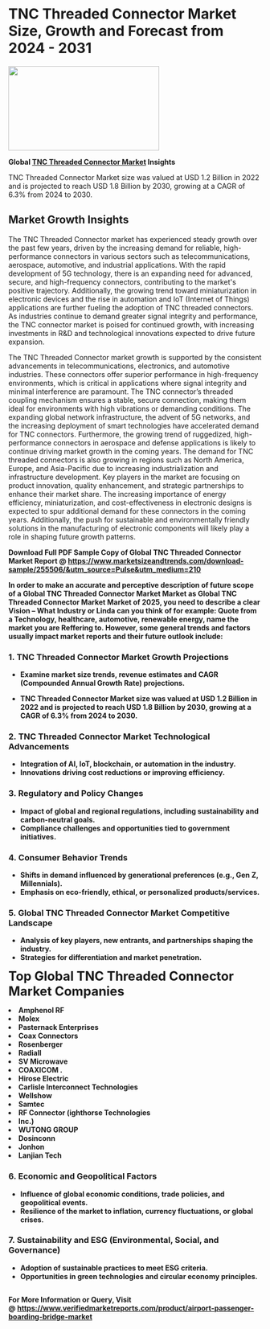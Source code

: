 <H1>TNC Threaded Connector Market Size, Growth and Forecast from 2024 - 2031</H1><img class="aligncenter size-medium wp-image-584254" src="https://thirdeyenews.in/wp-content/uploads/2024/09/Global-Market-Research-300x168.jpeg" alt="" width="300" height="168" /><p><strong>Global&nbsp;<a href="https://www.marketsizeandtrends.com/download-sample/255506/&amp;utm_source=Pulse&amp;utm_medium=210">TNC Threaded Connector Market</a> Insights</strong></p><p>TNC Threaded Connector Market size was valued at USD 1.2 Billion in 2022 and is projected to reach USD 1.8 Billion by 2030, growing at a CAGR of 6.3% from 2024 to 2030.</p><p><h2>Market Growth Insights</h2> <p>The TNC Threaded Connector market has experienced steady growth over the past few years, driven by the increasing demand for reliable, high-performance connectors in various sectors such as telecommunications, aerospace, automotive, and industrial applications. With the rapid development of 5G technology, there is an expanding need for advanced, secure, and high-frequency connectors, contributing to the market's positive trajectory. Additionally, the growing trend toward miniaturization in electronic devices and the rise in automation and IoT (Internet of Things) applications are further fueling the adoption of TNC threaded connectors. As industries continue to demand greater signal integrity and performance, the TNC connector market is poised for continued growth, with increasing investments in R&D and technological innovations expected to drive future expansion.</p> <p><strong></strong></p> <p>The TNC Threaded Connector market growth is supported by the consistent advancements in telecommunications, electronics, and automotive industries. These connectors offer superior performance in high-frequency environments, which is critical in applications where signal integrity and minimal interference are paramount. The TNC connector’s threaded coupling mechanism ensures a stable, secure connection, making them ideal for environments with high vibrations or demanding conditions. The expanding global network infrastructure, the advent of 5G networks, and the increasing deployment of smart technologies have accelerated demand for TNC connectors. Furthermore, the growing trend of ruggedized, high-performance connectors in aerospace and defense applications is likely to continue driving market growth in the coming years. The demand for TNC threaded connectors is also growing in regions such as North America, Europe, and Asia-Pacific due to increasing industrialization and infrastructure development. Key players in the market are focusing on product innovation, quality enhancement, and strategic partnerships to enhance their market share. The increasing importance of energy efficiency, miniaturization, and cost-effectiveness in electronic designs is expected to spur additional demand for these connectors in the coming years. Additionally, the push for sustainable and environmentally friendly solutions in the manufacturing of electronic components will likely play a role in shaping future growth patterns. <p><strong></p><p><span class=""><strong>Download Full PDF Sample Copy of Global TNC Threaded Connector Market Report</strong> @ <a href="https://www.marketsizeandtrends.com/download-sample/255506/&amp;utm_source=Pulse&amp;utm_medium=210" target="_blank">https://www.marketsizeandtrends.com/download-sample/255506/&amp;utm_source=Pulse&amp;utm_medium=210</a></span></p><p>In order to make an accurate and perceptive description of future scope of a Global&nbsp;TNC Threaded Connector Market Market as Global&nbsp;TNC Threaded Connector Market Market of 2025, you need to describe a clear Vision &ndash; What Industry or Linda can you think of for example: Quote from a Technology, healthcare, automotive, renewable energy, name the market you are Reffering to. However, some general trends and factors usually impact market reports and their future outlook include:</p><h3>1.&nbsp;<strong>TNC Threaded Connector Market Growth Projections</strong></h3><ul><li>Examine market size trends, revenue estimates and CAGR (Compounded Annual Growth Rate) projections.</li><li><p>TNC Threaded Connector Market size was valued at USD 1.2 Billion in 2022 and is projected to reach USD 1.8 Billion by 2030, growing at a CAGR of 6.3% from 2024 to 2030.</p></li></ul><h3>2.&nbsp;<strong>TNC Threaded Connector Market Technological Advancements</strong></h3><ul><li>Integration of AI, IoT, blockchain, or automation in the industry.</li><li>Innovations driving cost reductions or improving efficiency.</li></ul><h3>3.&nbsp;<strong>Regulatory and Policy Changes</strong></h3><ul><li>Impact of global and regional regulations, including sustainability and carbon-neutral goals.</li><li>Compliance challenges and opportunities tied to government initiatives.</li></ul><h3>4.&nbsp;<strong>Consumer Behavior Trends</strong></h3><ul><li>Shifts in demand influenced by generational preferences (e.g., Gen Z, Millennials).</li><li>Emphasis on eco-friendly, ethical, or personalized products/services.</li></ul><h3>5.&nbsp;<strong>Global TNC Threaded Connector Market Competitive Landscape</strong></h3><ul><li>Analysis of key players, new entrants, and partnerships shaping the industry.</li><li>Strategies for differentiation and market penetration.</li></ul><p data-pm-slice="1 1 []"><span style="color: inherit; font-family: inherit; font-size: 25px;">Top Global TNC Threaded Connector Market Companies</span></p><div class="" data-test-id=""><p><li>Amphenol RF</li><li> Molex</li><li> Pasternack Enterprises</li><li> Coax Connectors</li><li> Rosenberger</li><li> Radiall</li><li> SV Microwave</li><li> COAXICOM .</li><li> Hirose Electric</li><li> Carlisle Interconnect Technologies</li><li> Wellshow</li><li> Samtec</li><li> RF Connector (ighthorse Technologies</li><li> Inc.)</li><li> WUTONG GROUP</li><li> Dosinconn</li><li> Jonhon</li><li> Lanjian Tech</li></p></div><h3>6.&nbsp;<strong>Economic and Geopolitical Factors</strong></h3><ul><li>Influence of global economic conditions, trade policies, and geopolitical events.</li><li>Resilience of the market to inflation, currency fluctuations, or global crises.</li></ul><h3>7.&nbsp;<strong>Sustainability and ESG (Environmental, Social, and Governance)</strong></h3><ul><li>Adoption of sustainable practices to meet ESG criteria.</li><li>Opportunities in green technologies and circular economy principles.</li></ul><h2><strong style="font-size: 14px;">For More Information or Query, Visit @&nbsp;</strong><a style="background-color: #ffffff; font-size: 14px;" href="https://www.marketsizeandtrends.com/report/tnc-threaded-connector-market/" target="_blank">https://www.verifiedmarketreports.com/product/airport-passenger-boarding-bridge-market</a></h2>
